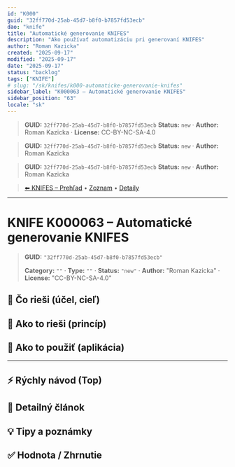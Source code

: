```yaml
---
id: "K000"
guid: "32ff770d-25ab-45d7-b8f0-b7857fd53ecb"
dao: "knife"
title: "Automatické generovanie KNIFES"
description: "Ako používať automatizáciu pri generovaní KNIFES"
author: "Roman Kazicka"
created: "2025-09-17"
modified: "2025-09-17"
date: "2025-09-17"
status: "backlog"
tags: ["KNIFE"]
# slug: "/sk/knifes/k000-automaticke-generovanie-knifes"
sidebar_label: "K000063 – Automatické generovanie KNIFES"
sidebar_position: "63"
locale: "sk"
---
```

<!-- body:start -->

<!-- fm-visible: start -->
> **GUID:** `32ff770d-25ab-45d7-b8f0-b7857fd53ecb`
> **Status:** `new` · **Author:** Roman Kazicka · **License:** CC-BY-NC-SA-4.0
<!-- fm-visible: end -->
<!-- body:start -->

<!-- fm-visible: start -->
> **GUID:** `32ff770d-25ab-45d7-b8f0-b7857fd53ecb`
> **Status:** `new` · **Author:** Roman Kazicka
<!-- fm-visible: end -->
<!-- body:start -->

<!-- fm-visible: start -->
> **GUID:** `32ff770d-25ab-45d7-b8f0-b7857fd53ecb`
> **Status:** `new` · **Author:** Roman Kazicka
<!-- fm-visible: end -->
<!-- body:start -->

<!-- nav:knifes -->
> [⬅ KNIFES – Prehľad](../overview.md) • [Zoznam](../KNIFE_Overview_List.md) • [Detaily](../KNIFE_Overview_Details.md)
---
# KNIFE K000063 – Automatické generovanie KNIFES
<!-- fm-visible: start -->

> **GUID:** `"32ff770d-25ab-45d7-b8f0-b7857fd53ecb"`
>   
> **Category:** `""` · **Type:** `""` · **Status:** `"new"` · **Author:** "Roman Kazicka" · **License:** "CC-BY-NC-SA-4.0"
<!-- fm-visible: end -->


## 🎯 Čo rieši (účel, cieľ)

## 🧩 Ako to rieši (princíp)

## 🧪 Ako to použiť (aplikácia)

---

## ⚡ Rýchly návod (Top)

## 📜 Detailný článok

## 💡 Tipy a poznámky

## ✅ Hodnota / Zhrnutie
